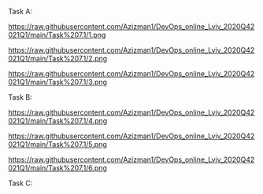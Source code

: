 Task A:

https://raw.githubusercontent.com/Azizman1/DevOps_online_Lviv_2020Q42021Q1/main/Task%207.1/1.png

https://raw.githubusercontent.com/Azizman1/DevOps_online_Lviv_2020Q42021Q1/main/Task%207.1/2.png

https://raw.githubusercontent.com/Azizman1/DevOps_online_Lviv_2020Q42021Q1/main/Task%207.1/3.png
 
Task B:

https://raw.githubusercontent.com/Azizman1/DevOps_online_Lviv_2020Q42021Q1/main/Task%207.1/4.png

https://raw.githubusercontent.com/Azizman1/DevOps_online_Lviv_2020Q42021Q1/main/Task%207.1/5.png

https://raw.githubusercontent.com/Azizman1/DevOps_online_Lviv_2020Q42021Q1/main/Task%207.1/6.png


Task C:
